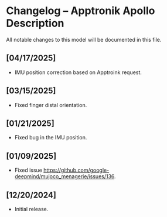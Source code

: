 # Changelog – Apptronik Apollo Description

All notable changes to this model will be documented in this file.

## [04/17/2025]
- IMU position correction based on Apptroink request.

## [03/15/2025]
- Fixed finger distal orientation.

## [01/21/2025]
- Fixed bug in the IMU position.

## [01/09/2025]
- Fixed issue https://github.com/google-deepmind/mujoco_menagerie/issues/136.

## [12/20/2024]
- Initial release.